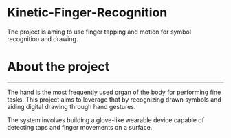 # Kinetic-Finger-Recognition
The project is aming to use finger tapping and motion for symbol recognition and drawing.
# About the project
---
The hand is the most frequently used organ of the body for performing fine tasks. This project aims to leverage that by recognizing drawn symbols and aiding digital drawing through hand gestures.

The system involves building a glove-like wearable device capable of detecting taps and finger movements on a surface.

